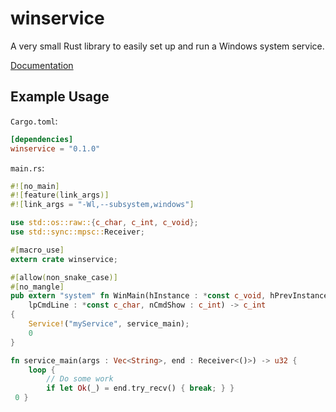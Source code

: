 winservice
==========

A very small Rust library to easily set up and run a Windows system service.

[Documentation](https://fischmax.github.io/doc/winservice/)

## Example Usage

`Cargo.toml`:

```toml
[dependencies]
winservice = "0.1.0"
```

`main.rs`:

```rust
#![no_main]
#![feature(link_args)]
#![link_args = "-Wl,--subsystem,windows"]

use std::os::raw::{c_char, c_int, c_void};
use std::sync::mpsc::Receiver;

#[macro_use]
extern crate winservice;

#[allow(non_snake_case)]
#[no_mangle]
pub extern "system" fn WinMain(hInstance : *const c_void, hPrevInstance : *const c_void,
    lpCmdLine : *const c_char, nCmdShow : c_int) -> c_int
{
    Service!("myService", service_main);
    0
}

fn service_main(args : Vec<String>, end : Receiver<()>) -> u32 {
    loop {
        // Do some work
        if let Ok(_) = end.try_recv() { break; } }
 0 }
```
